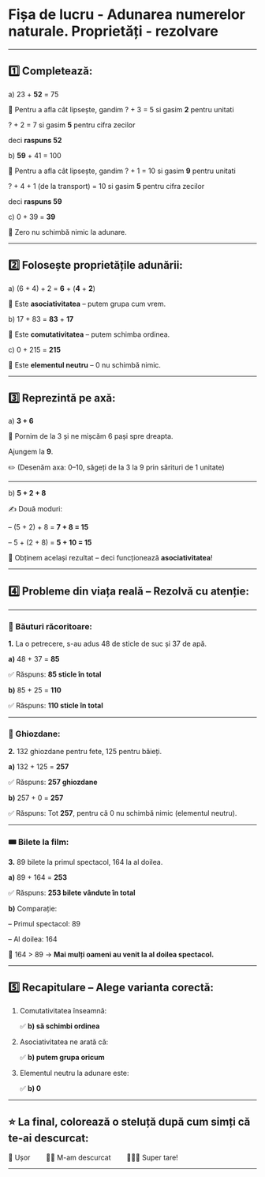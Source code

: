 # Fișa de lucru -  Adunarea numerelor naturale. Proprietăți - rezolvare

---

## 1️⃣ Completează:

a) 23 + **52** = 75

📌 Pentru a afla cât lipsește, gandim ? + 3 = 5 si gasim **2** pentru unitati

? + 2 = 7 si gasim **5** pentru cifra zecilor

deci **raspuns 52**


b) **59** + 41 = 100

📌 Pentru a afla cât lipsește, gandim ? + 1 = 10 si gasim **9** pentru unitati

? + 4 + 1 (de la transport) = 10 si gasim **5** pentru cifra zecilor

deci **raspuns 59**

c) 0 + 39 = **39**

📌 Zero nu schimbă nimic la adunare.

---

## 2️⃣ Folosește proprietățile adunării:

a) (6 + 4) + 2 = **6** + (**4** + **2**)

📌 Este **asociativitatea** – putem grupa cum vrem.

b) 17 + 83 = **83** + **17**

📌 Este **comutativitatea** – putem schimba ordinea.

c) 0 + 215 = **215**

📌 Este **elementul neutru** – 0 nu schimbă nimic.

---

## 3️⃣ Reprezintă pe axă:

a) **3 + 6**

📌 Pornim de la 3 și ne mișcăm 6 pași spre dreapta.

Ajungem la **9**.

✏️ (Desenăm axa: 0–10, săgeți de la 3 la 9 prin sărituri de 1 unitate)

---

b) **5 + 2 + 8**

✍️ Două moduri:

– (5 + 2) + 8 = **7 + 8 = 15**

– 5 + (2 + 8) = **5 + 10 = 15**

📌 Obținem același rezultat – deci funcționează **asociativitatea**!

---

## 4️⃣ Probleme din viața reală – Rezolvă cu atenție:

---

### 🧃 Băuturi răcoritoare:

**1.** La o petrecere, s-au adus 48 de sticle de suc și 37 de apă.

**a)** 48 + 37 = **85**

✅ Răspuns: **85 sticle în total**

**b)** 85 + 25 = **110**

✅ Răspuns: **110 sticle în total**

---

### 🎒 Ghiozdane:

**2.** 132 ghiozdane pentru fete, 125 pentru băieți.

**a)** 132 + 125 = **257**

✅ Răspuns: **257 ghiozdane**

**b)** 257 + 0 = **257**

✅ Răspuns: Tot **257**, pentru că 0 nu schimbă nimic (elementul neutru).

---

### 🎟️ Bilete la film:

**3.** 89 bilete la primul spectacol, 164 la al doilea.

**a)** 89 + 164 = **253**

✅ Răspuns: **253 bilete vândute în total**

**b)** Comparație:

– Primul spectacol: 89

– Al doilea: 164

📌 164 > 89 → **Mai mulți oameni au venit la al doilea spectacol.**

---

## 5️⃣ Recapitulare – Alege varianta corectă:

1. Comutativitatea înseamnă:

   ✅ **b) să schimbi ordinea**

2. Asociativitatea ne arată că:

   ✅ **b) putem grupa oricum**

3. Elementul neutru la adunare este:

   ✅ **b) 0**

---

## ⭐ La final, colorează o steluță după cum simți că te-ai descurcat:

🌟 Ușor  
🌟🌟 M-am descurcat  
🌟🌟🌟 Super tare!

---